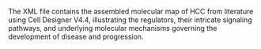 The XML file contains the assembled molecular map of HCC from literature using Cell Designer V4.4, illustrating the regulators, their intricate signaling pathways, and underlying molecular mechanisms governing the development of disease and progression. 
